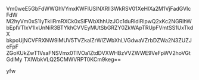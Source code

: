 Vm0weE5GbFdWWGhVYmxKWFlUSlNXRll3WkRSV01XeHlXa2M1VjFadGVIcFdW
M2hyVm0xS1IyTkliRmRXCk0xSlFWbXhhUzJOc1duRldiRlpwQ2xKc2NGRlhW
bEpIVTIxV1IxUnNiR3BTYkhCVVEyMUtSbGRZY0ZkWApTRUpFVmtSS1UxTkdX
bkpoUjNCVFRXNW9iMUV5TVZkalZrWlZWbXhLVGdwaVZrbDZWa2N3ZUZJeFpF
ZGoKUkZwT1VsaFNSVmx0TlVOa1ZtdDVXWHBzVVZWWE9VeFpWV2hoVGtGdlMy
TXlWbkVLQ25CMWVRPT0KCm9keg==

yfw